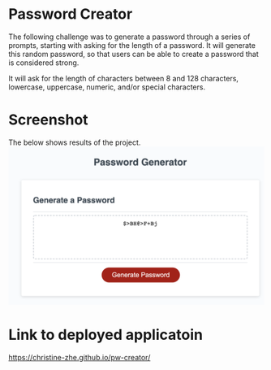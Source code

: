 # Password Creator
The following challenge was to generate a password through a series of prompts, starting with asking for the length of a password. It will generate this random password, so that users can be able to create a password that is considered strong.

It will ask for the length of characters between 8 and 128 characters, lowercase, uppercase, numeric, and/or special characters. 

# Screenshot
The below shows results of the project.
<img src ="./assets/Screenshot.png">

# Link to deployed applicatoin
https://christine-zhe.github.io/pw-creator/
